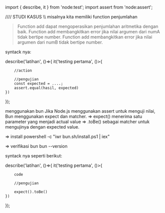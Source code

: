 <!-- node:test berperan sebagai test runner yang menawarkan API untuk menuliskan skenario pengujian. -->
<!-- Adapun node:assert berperan sebagai test assertion yang menyediakan objek untuk memvalidasi nilai antara actual (nilai sesungguhnya) dan expected (nilai yang diharapkan). -->

import { describe, it } from 'node:test';
import assert from 'node:assert';
<!-- => describe untuk pembungkus kode testing -->
<!-- => test / it untuk testingnya  -->
<!-- => assert untuk memvalidasi nilai antara actual (nilai sesungguhnya) dan expected (nilai yang diharapkan). -->


//// STUDI KASUS \\\\
misalnya kita memiliki function penjumlahan
>Function add dapat mengoperasikan penjumlahan aritmetika dengan baik.
>Function add membangkitkan error jika nilai argumen dari numA tidak bertipe number.
>Function add membangkitkan error jika nilai argumen dari numB tidak bertipe number.

syntack nya:

describe('latihan', ()=>{
    it('testing pertama', ()>{

        //action

        //pengujian
        const expected = ....;
        assert.equal(hasil, expected)
    })
});



menggunakan bun
Jika Node.js menggunakan assert untuk menguji nilai, Bun menggunakan expect dan matcher. 
=> expect() menerima satu parameter yang menjadi actual value
=> .toBe() sebagai matcher untuk mengujinya dengan expected value. 

=> install 
powershell -c "iwr bun.sh/install.ps1 | iex"

=> verifikasi bun
bun --version

syntack nya seperti berikut:

describe('latihan', ()=>{
    it('testing pertama', ()>{

        code 

        //pengujian

        expect().toBe()
    })
});
